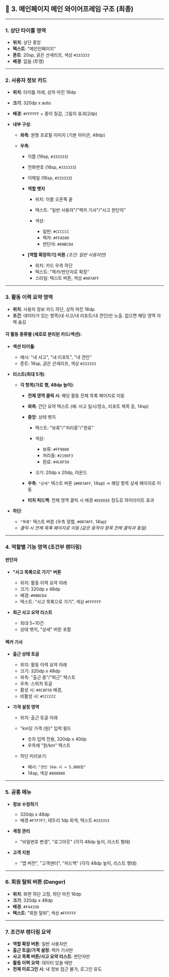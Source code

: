

## 📱 3. 메인페이지 메인 와이어프레임 구조 (최종)

---

### 1. 상단 타이틀 영역

* **위치**: 상단 중앙
* **텍스트**: "메인인페이지"
* **폰트**: 20sp, 굵은 산세리프, 색상 `#333333`
* **배경**: 없음 (투명)

---

### 2. 사용자 정보 카드

* **위치**: 타이틀 아래, 상하 마진 16dp
* **크기**: 320dp x auto
* **배경**: `#FFFFFF` + 종이 질감, 그림자 효과(2dp)
* **내부 구성**:

  * **좌측**: 원형 프로필 이미지 (기본 아이콘, 48dp)
  * **우측**:

    * 이름 (16sp, `#333333`)
    * 전화번호 (16sp, `#333333`)
    * 이메일 (16sp, `#333333`)
    * **역할 뱃지**

      * 위치: 이름 오른쪽 끝
      * 텍스트: "일반 사용자"/"렉카 기사"/"사고 판단자"
      * 색상:

        * 일반: `#CCCCCC`
        * 렉카: `#FFA500`
        * 판단자: `#00BCD4`
    * **\[역할 확장하기] 버튼** *(조건: 일반 사용자만)*

      * 위치: 카드 우측 하단
      * 텍스트: "렉카/판단자로 확장"
      * 스타일: 텍스트 버튼, 색상 `#007AFF`

---

### 3. 활동 이력 요약 영역

* **위치**: 사용자 정보 카드 하단, 상하 마진 16dp
* **조건**: 데이터가 있는 항목(내 사고/내 리포트/내 견인)만 노출. 없으면 해당 영역 자체 숨김

#### 각 활동 종류별 (세로로 분리된 카드/섹션):

* **섹션 타이틀**:

  * 예시: "내 사고", "내 리포트", "내 견인"
  * 폰트: 16sp, 굵은 산세리프, 색상 `#333333`

* **리스트(최대 5개)**:

  * **각 항목(가로 행, 48dp 높이)**:

    * **전체 영역 클릭 시**: 해당 활동 전체 목록 페이지로 이동
    * **좌측**: 간단 요약 텍스트 (예: 사고 일시/장소, 리포트 제목 등, 14sp)
    * **중앙**: 상태 뱃지

      * 텍스트: "보류"/"처리중"/"완료"
      * 색상:

        * 보류: `#FF9800`
        * 처리중: `#2196F3`
        * 완료: `#4CAF50`
      * 크기: 20dp x 20dp, 라운드
    * **우측**: `"상세"` 텍스트 버튼 (`#007AFF`, 14sp) → 해당 항목 상세 페이지로 이동
    * **터치 피드백**: 전체 영역 클릭 시 배경 `#EEEEEE` 정도로 하이라이트 효과

* **하단**:

  * `"목록"` 텍스트 버튼 (우측 정렬, `#007AFF`, 14sp)
  * *클릭 시 전체 목록 페이지로 이동 (같은 동작이 항목 전체 클릭과 동일)*

---

### 4. 역할별 기능 영역 (조건부 렌더링)

#### 판단자

* **"사고 목록으로 가기" 버튼**

  * 위치: 활동 이력 요약 아래
  * 크기: 320dp x 48dp
  * 배경: `#00BCD4`
  * 텍스트: "사고 목록으로 가기", 색상 `#FFFFFF`

* **최근 사고 요약 리스트**

  * 최대 5\~10건
  * 상태 뱃지, "상세" 버튼 포함

#### 렉카 기사

* **출근 상태 토글**

  * 위치: 활동 이력 요약 아래
  * 크기: 320dp x 48dp
  * 좌측: "출근 중"/"퇴근" 텍스트
  * 우측: 스위치 토글
  * 활성 시: `#4CAF50` 배경,
  * 비활성 시: `#CCCCCC`

* **가격 설정 영역**

  * 위치: 출근 토글 아래
  * "km당 가격 (원)" 입력 필드

    * 숫자 입력 전용, 320dp x 40dp
    * 우측에 "원/km" 텍스트
  * 하단 미리보기:

    * 예시: `"견인 5km 시 ≈ 5,000원"`
    * 14sp, 색상 `#888888`

---

### 5. 공통 메뉴

* **정보 수정하기**

  * 320dp x 48dp
  * 배경 `#F7F7F7`, 테두리 1dp 회색, 텍스트 `#333333`

* **계정 관리**

  * "비밀번호 변경", "로그아웃" (각각 48dp 높이, 리스트 형태)

* **고객 지원**

  * "앱 버전", "고객센터", "피드백" (각각 48dp 높이, 리스트 형태)

---

### 6. 회원 탈퇴 버튼 (Danger)

* **위치**: 화면 하단 고정, 하단 마진 16dp
* **크기**: 320dp x 48dp
* **배경**: `#F44336`
* **텍스트**: "회원 탈퇴", 색상 `#FFFFFF`

---

### 7. 조건부 렌더링 요약

* **역할 확장 버튼**: 일반 사용자만
* **출근 토글/가격 설정**: 렉카 기사만
* **사고 목록 버튼/사고 요약 리스트**: 판단자만
* **활동 이력 요약**: 데이터 있을 때만
* **전체 미로그인 시**: 내 정보 접근 불가, 로그인 유도

